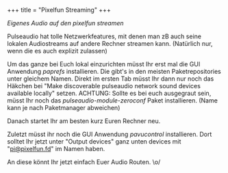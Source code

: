 +++
title = "Pixelfun Streaming"
+++

*Eigenes Audio auf den pixelfun streamen*

Pulseaudio hat tolle Netzwerkfeatures, mit denen man zB auch seine
lokalen Audiostreams auf andere Rechner streamen kann. (Natürlich nur,
wenn die es auch explizit zulassen)

Um das ganze bei Euch lokal einzurichten müsst Ihr erst mal die GUI
Anwendung *paprefs* installieren. Die gibt\'s in den meisten
Paketrepositories unter gleichem Namen. Direkt im ersten Tab müsst Ihr
dann nur noch das Häkchen bei "Make discoverable pulseaudio network
sound devices available locally" setzen. ACHTUNG: Sollte es bei euch
ausgegraut sein, müsst Ihr noch das *pulseaudio-module-zeroconf* Paket
installieren. (Name kann je nach Paketmanager abweichen)

Danach startet Ihr am besten kurz Euren Rechner neu.

Zuletzt müsst ihr noch die GUI Anwendung *pavucontrol* installieren.
Dort solltet Ihr jetzt unter "Output devices" ganz unten devices mit
"pi@pixelfun.fd" im Namen haben.

An diese könnt Ihr jetzt einfach Euer Audio Routen. \\o/
